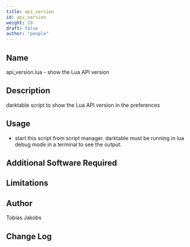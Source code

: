 ```yaml
---
title: api_version
id: api_version
weight: 10
draft: false
author: "people"
---
```


## Name

api_version.lua - show the Lua API version

## Description

darktable script to show the Lua API version in the preferences

## Usage

* start this script from script manager.  darktable must be running in lua debug mode in a terminal to see the output.

## Additional Software Required


## Limitations


## Author

Tobias Jakobs

## Change Log
